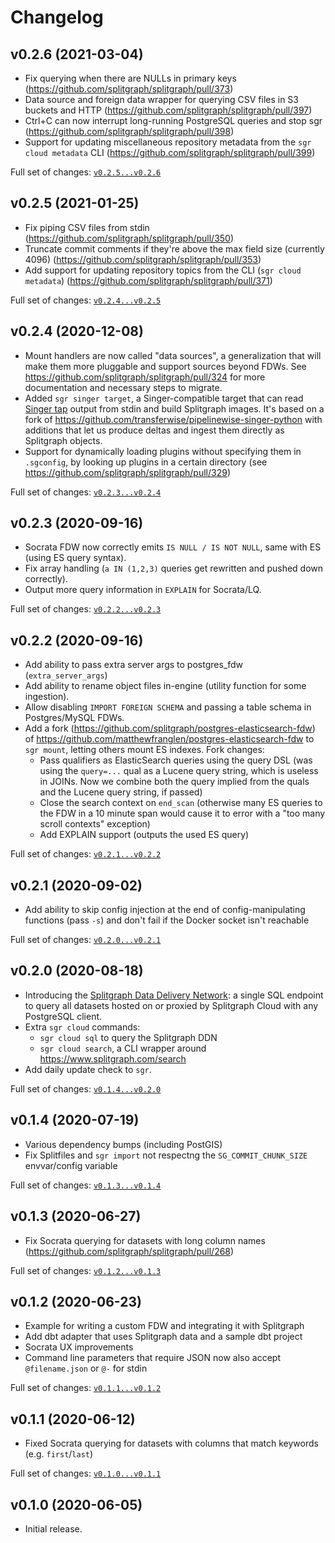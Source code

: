 # Changelog

## v0.2.6 (2021-03-04)

  * Fix querying when there are NULLs in primary keys (https://github.com/splitgraph/splitgraph/pull/373)
  * Data source and foreign data wrapper for querying CSV files in S3 buckets and HTTP (https://github.com/splitgraph/splitgraph/pull/397)
  * Ctrl+C can now interrupt long-running PostgreSQL queries and stop sgr (https://github.com/splitgraph/splitgraph/pull/398)
  * Support for updating miscellaneous repository metadata from the `sgr cloud metadata` CLI (https://github.com/splitgraph/splitgraph/pull/399)

Full set of changes: [`v0.2.5...v0.2.6`](https://github.com/splitgraph/splitgraph/compare/v0.2.5...v0.2.6)

## v0.2.5 (2021-01-25)

  * Fix piping CSV files from stdin (https://github.com/splitgraph/splitgraph/pull/350)
  * Truncate commit comments if they're above the max field size (currently 4096) (https://github.com/splitgraph/splitgraph/pull/353)
  * Add support for updating repository topics from the CLI (`sgr cloud metadata`) (https://github.com/splitgraph/splitgraph/pull/371)

Full set of changes: [`v0.2.4...v0.2.5`](https://github.com/splitgraph/splitgraph/compare/v0.2.4...v0.2.5)

## v0.2.4 (2020-12-08)

  * Mount handlers are now called "data sources", a generalization that will make them more pluggable
    and support sources beyond FDWs. See https://github.com/splitgraph/splitgraph/pull/324 for more documentation and necessary steps to migrate.
  * Added `sgr singer target`, a Singer-compatible target that can read [Singer tap](https://github.com/singer-io/getting-started/blob/master/docs/SPEC.md#singer-specification) output from stdin and build Splitgraph images. It's based on a fork of https://github.com/transferwise/pipelinewise-singer-python with additions that let us produce deltas and ingest them directly as Splitgraph objects.
  * Support for dynamically loading plugins without specifying them in `.sgconfig`, by looking up plugins in a certain directory (see https://github.com/splitgraph/splitgraph/pull/329)

Full set of changes: [`v0.2.3...v0.2.4`](https://github.com/splitgraph/splitgraph/compare/v0.2.3...v0.2.4)    

## v0.2.3 (2020-09-16)

  * Socrata FDW now correctly emits `IS NULL / IS NOT NULL`, same with ES (using ES query syntax).
  * Fix array handling (`a IN (1,2,3)` queries get rewritten and pushed down correctly).
  * Output more query information in `EXPLAIN` for Socrata/LQ.

Full set of changes: [`v0.2.2...v0.2.3`](https://github.com/splitgraph/splitgraph/compare/v0.2.2...v0.2.3)

## v0.2.2 (2020-09-16)

* Add ability to pass extra server args to postgres_fdw (`extra_server_args`)
* Add ability to rename object files in-engine (utility function for some ingestion).
* Allow disabling `IMPORT FOREIGN SCHEMA` and passing a table schema in Postgres/MySQL FDWs.
* Add a fork (https://github.com/splitgraph/postgres-elasticsearch-fdw) of https://github.com/matthewfranglen/postgres-elasticsearch-fdw to `sgr mount`, letting others mount ES indexes. Fork changes:
  * Pass qualifiers as ElasticSearch queries using the query DSL (was using the `query=...` qual as a Lucene query string, which is useless in JOINs. Now we combine both the query implied from the quals and the Lucene query string, if passed)
  * Close the search context on `end_scan` (otherwise many ES queries to the FDW in a 10 minute span would cause it to error with a "too many scroll contexts" exception)
  * Add EXPLAIN support (outputs the used ES query)

Full set of changes: [`v0.2.1...v0.2.2`](https://github.com/splitgraph/splitgraph/compare/v0.2.1...v0.2.2)

## v0.2.1 (2020-09-02)

* Add ability to skip config injection at the end of config-manipulating functions (pass `-s`) and don't fail if the Docker socket isn't reachable

Full set of changes: [`v0.2.0...v0.2.1`](https://github.com/splitgraph/splitgraph/compare/v0.2.0...v0.2.1)

## v0.2.0 (2020-08-18)

* Introducing the [Splitgraph Data Delivery Network](https://www.splitgraph.com/docs/splitgraph-cloud/data-delivery-network): a single SQL endpoint to query all datasets hosted on or proxied by Splitgraph Cloud with any PostgreSQL client.
* Extra `sgr cloud` commands:
  * `sgr cloud sql` to query the Splitgraph DDN
  * `sgr cloud search`, a CLI wrapper around https://www.splitgraph.com/search
* Add daily update check to `sgr`.
 
Full set of changes: [`v0.1.4...v0.2.0`](https://github.com/splitgraph/splitgraph/compare/v0.1.4...v0.2.0)

## v0.1.4 (2020-07-19)

* Various dependency bumps (including PostGIS)
* Fix Splitfiles and `sgr import` not respectng the `SG_COMMIT_CHUNK_SIZE` envvar/config variable

Full set of changes: [`v0.1.3...v0.1.4`](https://github.com/splitgraph/splitgraph/compare/v0.1.3...v0.1.4)

## v0.1.3 (2020-06-27)

* Fix Socrata querying for datasets with long column names (https://github.com/splitgraph/splitgraph/pull/268)

Full set of changes: [`v0.1.2...v0.1.3`](https://github.com/splitgraph/splitgraph/compare/v0.1.2...v0.1.3)

## v0.1.2 (2020-06-23)

* Example for writing a custom FDW and integrating it with Splitgraph
* Add dbt adapter that uses Splitgraph data and a sample dbt project
* Socrata UX improvements
* Command line parameters that require JSON now also accept `@filename.json` or `@-` for stdin

Full set of changes: [`v0.1.1...v0.1.2`](https://github.com/splitgraph/splitgraph/compare/v0.1.1...v0.1.2)

## v0.1.1 (2020-06-12)

* Fixed Socrata querying for datasets with columns that match keywords (e.g. `first`/`last`)

Full set of changes: [`v0.1.0...v0.1.1`](https://github.com/splitgraph/splitgraph/compare/v0.1.0...v0.1.1)

## v0.1.0 (2020-06-05)

* Initial release.
